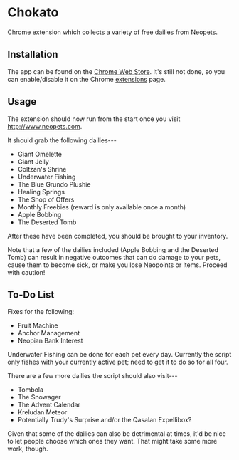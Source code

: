 # Chokato
Chrome extension which collects a variety of free dailies from Neopets. 

## Installation

The app can be found on the [Chrome Web Store](https://chrome.google.com/webstore/detail/chokato/jmilhjapknjfojghfjplhmoikmmcnbfp?hl=en-US). It's still not done, so you can enable/disable it on the Chrome [extensions](chrome://extensions/) page.

## Usage

The extension should now run from the start once you visit http://www.neopets.com.

It should grab the following dailies---
* Giant Omelette
* Giant Jelly
* Coltzan's Shrine
* Underwater Fishing
* The Blue Grundo Plushie
* Healing Springs
* The Shop of Offers
* Monthly Freebies (reward is only available once a month)
* Apple Bobbing
* The Deserted Tomb

After these have been completed, you should be brought to your inventory.

Note that a few of the dailies included (Apple Bobbing and the Deserted Tomb) can result in negative outcomes that can do damage to your pets, cause them to become sick, or make you lose Neopoints or items. Proceed with caution!

## To-Do List

Fixes for the following:
* Fruit Machine
* Anchor Management
* Neopian Bank Interest

Underwater Fishing can be done for each pet every day. Currently the script only fishes with your currently active pet; need to get it to do so for all four. 

There are a few more dailies the script should also visit---
* Tombola
* The Snowager
* The Advent Calendar
* Kreludan Meteor
* Potentially Trudy's Surprise and/or the Qasalan Expellibox?

Given that some of the dailies can also be detrimental at times, it'd be nice to let people choose which ones they want. That might take some more work, though.
